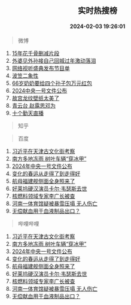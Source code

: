 <div align="center"><h2>实时热搜榜</h2><h4>2024-02-03 19:26:01</h4></div>

> 微博  

1. [15年花千骨删减片段](https://s.weibo.com/weibo?q=15%E5%B9%B4%E8%8A%B1%E5%8D%83%E9%AA%A8%E5%88%A0%E5%87%8F%E7%89%87%E6%AE%B5&t=31&band_rank=1&Refer=top)<br />
2. [外婆见外孙接自己回城过年激动落泪](https://s.weibo.com/weibo?q=%23%E5%A4%96%E5%A9%86%E8%A7%81%E5%A4%96%E5%AD%99%E6%8E%A5%E8%87%AA%E5%B7%B1%E5%9B%9E%E5%9F%8E%E8%BF%87%E5%B9%B4%E6%BF%80%E5%8A%A8%E8%90%BD%E6%B3%AA%23&t=31&band_rank=2&Refer=top)<br />
3. [网络视听盛典发布节目单](https://s.weibo.com/weibo?q=%23%E7%BD%91%E7%BB%9C%E8%A7%86%E5%90%AC%E7%9B%9B%E5%85%B8%E5%8F%91%E5%B8%83%E8%8A%82%E7%9B%AE%E5%8D%95%23&t=31&band_rank=3&Refer=top)<br />
4. [波笠二象性](https://s.weibo.com/weibo?q=%E6%B3%A2%E7%AC%A0%E4%BA%8C%E8%B1%A1%E6%80%A7&t=31&band_rank=4&Refer=top)<br />
5. [66岁奶奶要给四个孙子包万元红包](https://s.weibo.com/weibo?q=%2366%E5%B2%81%E5%A5%B6%E5%A5%B6%E8%A6%81%E7%BB%99%E5%9B%9B%E4%B8%AA%E5%AD%99%E5%AD%90%E5%8C%85%E4%B8%87%E5%85%83%E7%BA%A2%E5%8C%85%23&t=31&band_rank=5&Refer=top)<br />
6. [2024中央一号文件公布](https://s.weibo.com/weibo?q=%232024%E4%B8%AD%E5%A4%AE%E4%B8%80%E5%8F%B7%E6%96%87%E4%BB%B6%E5%85%AC%E5%B8%83%23&t=31&band_rank=6&Refer=top)<br />
7. [故宫龙纹壁纸太美了](https://s.weibo.com/weibo?q=%23%E6%95%85%E5%AE%AB%E9%BE%99%E7%BA%B9%E5%A3%81%E7%BA%B8%E5%A4%AA%E7%BE%8E%E4%BA%86%23&t=31&band_rank=7&Refer=top)<br />
8. [青云台 赵露思邓为](https://s.weibo.com/weibo?q=%E9%9D%92%E4%BA%91%E5%8F%B0%20%E8%B5%B5%E9%9C%B2%E6%80%9D%E9%82%93%E4%B8%BA&t=31&band_rank=8&Refer=top)<br />
9. [十个勤天直播](https://s.weibo.com/weibo?q=%E5%8D%81%E4%B8%AA%E5%8B%A4%E5%A4%A9%E7%9B%B4%E6%92%AD&t=31&band_rank=9&Refer=top)<br />

> 知乎  


> 百度  

1. [习近平在天津古文化街考察](https://www.baidu.com/s?wd=%E4%B9%A0%E8%BF%91%E5%B9%B3%E5%9C%A8%E5%A4%A9%E6%B4%A5%E5%8F%A4%E6%96%87%E5%8C%96%E8%A1%97%E8%80%83%E5%AF%9F&sa=fyb_news&rsv_dl=fyb_news)<br />
2. [南方多地冻雨 树叶车辆“穿冰甲”](https://www.baidu.com/s?wd=%E5%8D%97%E6%96%B9%E5%A4%9A%E5%9C%B0%E5%86%BB%E9%9B%A8+%E6%A0%91%E5%8F%B6%E8%BD%A6%E8%BE%86%E2%80%9C%E7%A9%BF%E5%86%B0%E7%94%B2%E2%80%9D&sa=fyb_news&rsv_dl=fyb_news)<br />
3. [2024年中央一号文件公布](https://www.baidu.com/s?wd=2024%E5%B9%B4%E4%B8%AD%E5%A4%AE%E4%B8%80%E5%8F%B7%E6%96%87%E4%BB%B6%E5%85%AC%E5%B8%83&sa=fyb_news&rsv_dl=fyb_news)<br />
4. [变化的春运从走得了到走得好](https://www.baidu.com/s?wd=%E5%8F%98%E5%8C%96%E7%9A%84%E6%98%A5%E8%BF%90%E4%BB%8E%E8%B5%B0%E5%BE%97%E4%BA%86%E5%88%B0%E8%B5%B0%E5%BE%97%E5%A5%BD&sa=fyb_news&rsv_dl=fyb_news)<br />
5. [航母福建舰侧面全身照来了](https://www.baidu.com/s?wd=%E8%88%AA%E6%AF%8D%E7%A6%8F%E5%BB%BA%E8%88%B0%E4%BE%A7%E9%9D%A2%E5%85%A8%E8%BA%AB%E7%85%A7%E6%9D%A5%E4%BA%86&sa=fyb_news&rsv_dl=fyb_news)<br />
6. [好莱坞硬汉演员卡尔·韦瑟斯去世](https://www.baidu.com/s?wd=%E5%A5%BD%E8%8E%B1%E5%9D%9E%E7%A1%AC%E6%B1%89%E6%BC%94%E5%91%98%E5%8D%A1%E5%B0%94%C2%B7%E9%9F%A6%E7%91%9F%E6%96%AF%E5%8E%BB%E4%B8%96&sa=fyb_news&rsv_dl=fyb_news)<br />
7. [核燃料领域专家李广长被查](https://www.baidu.com/s?wd=%E6%A0%B8%E7%87%83%E6%96%99%E9%A2%86%E5%9F%9F%E4%B8%93%E5%AE%B6%E6%9D%8E%E5%B9%BF%E9%95%BF%E8%A2%AB%E6%9F%A5&sa=fyb_news&rsv_dl=fyb_news)<br />
8. [河南一体育馆疑被暴雪压塌 无人伤亡](https://www.baidu.com/s?wd=%E6%B2%B3%E5%8D%97%E4%B8%80%E4%BD%93%E8%82%B2%E9%A6%86%E7%96%91%E8%A2%AB%E6%9A%B4%E9%9B%AA%E5%8E%8B%E5%A1%8C+%E6%97%A0%E4%BA%BA%E4%BC%A4%E4%BA%A1&sa=fyb_news&rsv_dl=fyb_news)<br />
9. [无偿献血用于血液制品出口？](https://www.baidu.com/s?wd=%E6%97%A0%E5%81%BF%E7%8C%AE%E8%A1%80%E7%94%A8%E4%BA%8E%E8%A1%80%E6%B6%B2%E5%88%B6%E5%93%81%E5%87%BA%E5%8F%A3%EF%BC%9F&sa=fyb_news&rsv_dl=fyb_news)<br />

> 哔哩哔哩  

1. [习近平在天津古文化街考察](https://www.baidu.com/s?wd=%E4%B9%A0%E8%BF%91%E5%B9%B3%E5%9C%A8%E5%A4%A9%E6%B4%A5%E5%8F%A4%E6%96%87%E5%8C%96%E8%A1%97%E8%80%83%E5%AF%9F&sa=fyb_news&rsv_dl=fyb_news)<br />
2. [南方多地冻雨 树叶车辆“穿冰甲”](https://www.baidu.com/s?wd=%E5%8D%97%E6%96%B9%E5%A4%9A%E5%9C%B0%E5%86%BB%E9%9B%A8+%E6%A0%91%E5%8F%B6%E8%BD%A6%E8%BE%86%E2%80%9C%E7%A9%BF%E5%86%B0%E7%94%B2%E2%80%9D&sa=fyb_news&rsv_dl=fyb_news)<br />
3. [2024年中央一号文件公布](https://www.baidu.com/s?wd=2024%E5%B9%B4%E4%B8%AD%E5%A4%AE%E4%B8%80%E5%8F%B7%E6%96%87%E4%BB%B6%E5%85%AC%E5%B8%83&sa=fyb_news&rsv_dl=fyb_news)<br />
4. [变化的春运从走得了到走得好](https://www.baidu.com/s?wd=%E5%8F%98%E5%8C%96%E7%9A%84%E6%98%A5%E8%BF%90%E4%BB%8E%E8%B5%B0%E5%BE%97%E4%BA%86%E5%88%B0%E8%B5%B0%E5%BE%97%E5%A5%BD&sa=fyb_news&rsv_dl=fyb_news)<br />
5. [航母福建舰侧面全身照来了](https://www.baidu.com/s?wd=%E8%88%AA%E6%AF%8D%E7%A6%8F%E5%BB%BA%E8%88%B0%E4%BE%A7%E9%9D%A2%E5%85%A8%E8%BA%AB%E7%85%A7%E6%9D%A5%E4%BA%86&sa=fyb_news&rsv_dl=fyb_news)<br />
6. [好莱坞硬汉演员卡尔·韦瑟斯去世](https://www.baidu.com/s?wd=%E5%A5%BD%E8%8E%B1%E5%9D%9E%E7%A1%AC%E6%B1%89%E6%BC%94%E5%91%98%E5%8D%A1%E5%B0%94%C2%B7%E9%9F%A6%E7%91%9F%E6%96%AF%E5%8E%BB%E4%B8%96&sa=fyb_news&rsv_dl=fyb_news)<br />
7. [核燃料领域专家李广长被查](https://www.baidu.com/s?wd=%E6%A0%B8%E7%87%83%E6%96%99%E9%A2%86%E5%9F%9F%E4%B8%93%E5%AE%B6%E6%9D%8E%E5%B9%BF%E9%95%BF%E8%A2%AB%E6%9F%A5&sa=fyb_news&rsv_dl=fyb_news)<br />
8. [河南一体育馆疑被暴雪压塌 无人伤亡](https://www.baidu.com/s?wd=%E6%B2%B3%E5%8D%97%E4%B8%80%E4%BD%93%E8%82%B2%E9%A6%86%E7%96%91%E8%A2%AB%E6%9A%B4%E9%9B%AA%E5%8E%8B%E5%A1%8C+%E6%97%A0%E4%BA%BA%E4%BC%A4%E4%BA%A1&sa=fyb_news&rsv_dl=fyb_news)<br />
9. [无偿献血用于血液制品出口？](https://www.baidu.com/s?wd=%E6%97%A0%E5%81%BF%E7%8C%AE%E8%A1%80%E7%94%A8%E4%BA%8E%E8%A1%80%E6%B6%B2%E5%88%B6%E5%93%81%E5%87%BA%E5%8F%A3%EF%BC%9F&sa=fyb_news&rsv_dl=fyb_news)<br />
